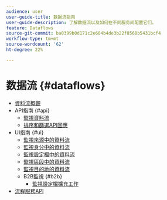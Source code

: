 ```yaml
---
audience: user
user-guide-title: 数据流指南
user-guide-description: 了解数据流以及如何在不同服务间配置它们。
feature: Dataflows
source-git-commit: ba0399b0d171c2e604b4de3b22f8568b5431bcf4
workflow-type: tm+mt
source-wordcount: '62'
ht-degree: 22%

---
```



# 数据流 {#dataflows}

- [資料流概觀](./home.md)
- API指南 {#api}
   - [監視資料流](./api/monitor.md)
   - [排序和篩選API回應](./api/sort-and-filter.md)
- UI指南 {#ui}
   - [監視來源中的資料流](./ui/monitor-sources.md)
   - [監視身分中的資料流](./ui/monitor-identities.md)
   - [監視設定檔中的資料流](./ui/monitor-profiles.md)
   - [監視區段中的資料流](./ui/monitor-segments.md)
   - [監視目的地的資料流](./ui/monitor-destinations.md)
   - B2B監視 {#b2b}
      - [監視設定檔擴充工作](./ui/b2b/monitor-profile-enrichment.md)
- [流程服務API](https://www.adobe.io/experience-platform-apis/references/flow-service/)